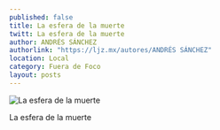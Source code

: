 ```yaml
---
published: false
title: La esfera de la muerte
twitt: La esfera de la muerte
author: ANDRÉS SÁNCHEZ
authorlink: "https://ljz.mx/autores/ANDRÉS SÁNCHEZ"
location: Local
category: Fuera de Foco
layout: posts
---
```


![La esfera de la muerte](http://i.imgur.com/87ziaW0m.jpg)

La esfera de la muerte
